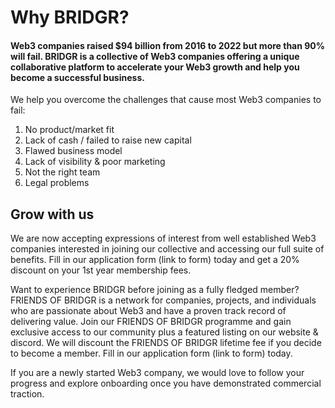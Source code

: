# Why BRIDGR?

#### Web3 companies raised $94 billion from 2016 to 2022 but more than 90% will fail. BRIDGR is a collective of Web3 companies offering a unique collaborative platform to accelerate your Web3 growth and help you become a successful business.

We help you overcome the challenges that cause most Web3 companies to fail:

1. No product/market fit
2. Lack of cash / failed to raise new capital
3. Flawed business model
4. Lack of visibility & poor marketing
5. Not the right team
6. Legal problems

## Grow with us

We are now accepting expressions of interest from well established Web3 companies interested in joining our collective and accessing our full suite of benefits. Fill in our application form (link to form) today and get a 20% discount on your 1st year membership fees.

Want to experience BRIDGR before joining as a fully fledged member? FRIENDS OF BRIDGR is a network for companies, projects, and individuals who are passionate about Web3 and have a proven track record of delivering value. Join our FRIENDS OF BRIDGR programme and gain exclusive access to our community plus a featured listing on our website & discord. We will discount the FRIENDS OF BRIDGR lifetime fee if you decide to become a member. Fill in our application form (link to form) today.

If you are a newly started Web3 company, we would love to follow your progress and explore onboarding once you have demonstrated commercial traction.&#x20;
